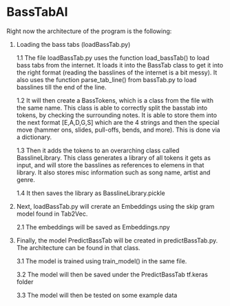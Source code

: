 # BassTabAI
 
Right now the architecture of the program is the following:

1. Loading the bass tabs (loadBassTab.py)

	1.1 The file loadBassTab.py uses the function load_bassTab() to load bass tabs from the internet. It loads it into the BassTab class to get it into the right format (reading the basslines of the internet is a bit messy). It also uses the function parse_tab_line() from bassTab.py to load basslines till the end of the line.
	
	1.2 It will then create a BassTokens, which is a class from the file with the same name. This class is able to correctly split the basstab into tokens, by checking the surrounding notes. 
	It is able to store them into the next format [E,A,D,G,S] which are the 4 strings and then the special move (hammer ons, slides, pull-offs, bends, and more). This is done via a dictionary.
		
	1.3 Then it adds the tokens to an overarching class called BasslineLibrary. This class generates a library of all tokens it gets as input, and will store the basslines as references to elemens in that library. It also stores misc information such as song name, artist and genre.
	
	1.4 It then saves the library as BasslineLibrary.pickle

2. Next, loadBassTab.py will crerate an Embeddings using the skip gram model found in Tab2Vec.

	2.1 The embeddings will be saved as Embeddings.npy

3. Finally, the model PredictBassTab will be created in predictBassTab.py. The architecture can be found in that class.

	3.1 The model is trained using train_model() in the same file. 
	
	3.2 The model will then be saved under the PredictBassTab tf.keras folder
	
	3.3 The model will then be tested on some example data
